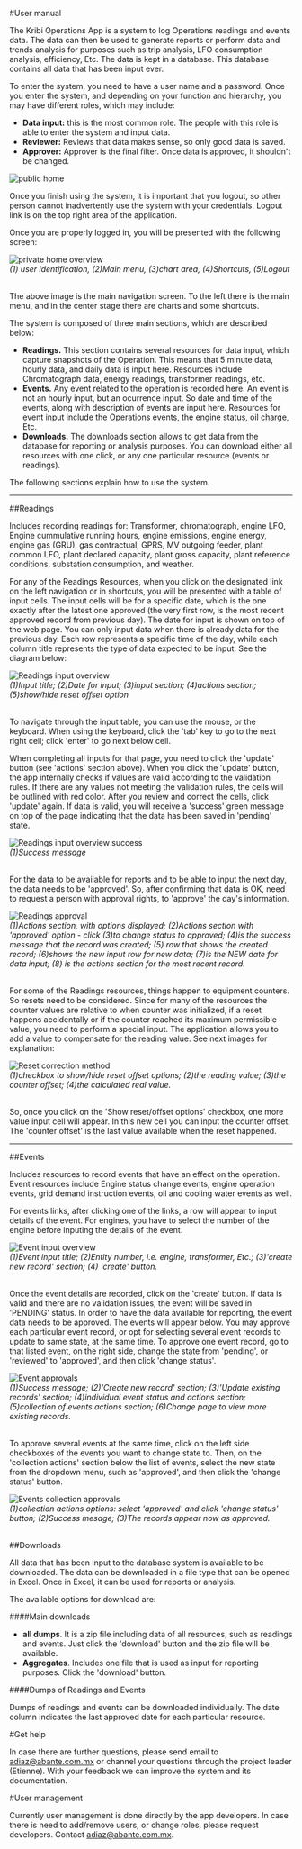 #User manual

The Kribi Operations App is a system to log Operations readings and events data. The data can then be used to generate reports or perform data and trends analysis for purposes such as trip analysis, LFO consumption analysis, efficiency, Etc. The data is kept in a database. This database contains all data that has been input ever.

To enter the system, you need to have a user name and a password. Once you enter the system, and depending on your function and hierarchy, you may have different roles, which may include:

- **Data input:** this is the most common role. The people with this role is able to enter the system and input data.
- **Reviewer:** Reviews that data makes sense, so only good data is saved.
- **Approver:** Approver is the final filter. Once data is approved, it shouldn't be changed.
 
![public home](/readme/user_manual_intro_01public_home.png "Public home")

Once you finish using the system, it is important that you logout, so other person cannot inadvertently use the system with your credentials. Logout link is on the top right area of the application.

Once you are properly logged in, you will be presented with the following screen:

![private home overview](/readme/user_manual_intro_02private_home.png "private home screen")<br/>
*(1) user identification, (2)Main menu, (3)chart area, (4)Shortcuts, (5)Logout*<br/><br/>

The above image is the main navigation screen. To the left there is the main menu, and in the center stage there are charts and some shortcuts.

The system is composed of three main sections, which are described below:

- **Readings.** This section contains several resources for data input, which capture snapshots of the Operation. This means that 5 minute data, hourly data, and daily data is input here. Resources include Chromatograph data, energy readings, transformer readings, etc. 
- **Events.** Any event related to the operation is recorded here. An event is not an hourly input, but an ocurrence input. So date and time of the events, along with description of events are input here. Resources for event input include the Operations events, the engine status, oil charge, Etc.
- **Downloads.** The downloads section allows to get data from the database for reporting or analysis purposes. You can download either all resources with one click, or any one particular resource (events or readings).

The following sections explain how to use the system.

---


##Readings

Includes recording readings for: Transformer, chromatograph, engine LFO, Engine cummulative running hours, engine emissions, engine energy, engine gas (GRU), gas contractual, GPRS, MV outgoing feeder, plant common LFO, plant declared capacity, plant gross capacity, plant reference conditions, substation consumption, and weather.

For any of the Readings Resources, when you click on the designated link on the left navigation or in shortcuts, you will be presented with a table of input cells. The input cells will be for a specific date, which is the one exactly after the latest one approved (the very first row, is the most recent approved record from previous day). The date for input is shown on top of the web page. You can only input data when there is already data for the previous day. Each row represents a specific time of the day, while each column title represents the type of data expected to be input. See the diagram below:

![Readings input overview](/readme/user_manual_readings_01overview.png "Readings overview - example of data input")<br/>
*(1)Input title;  (2)Date for input;  (3)input section; (4)actions section; (5)show/hide reset offset option*<br/><br/>


To navigate through the input table, you can use the mouse, or the keyboard. When using the keyboard, click the 'tab' key to go to the next right cell; click 'enter' to go next below cell. 

When completing all inputs for that page, you need to click the 'update' button (see 'actions' section above). When you click the 'update' button, the app internally checks if values are valid according to the validation rules. If there are any values not meeting the validation rules, the cells will be outlined with red color. After you review and correct the cells, click 'update' again. If data is valid, you will receive a 'success' green message on top of the page indicating that the data has been saved in 'pending' state. 

![Readings input overview success](/readme/user_manual_readings_02success.png "Readings overview - success")<br/>
*(1)Success message*<br/><br/>


For the data to be available for reports and to be able to input the next day, the data needs to be 'approved'. So, after confirming that data is OK, need to request a person with approval rights, to 'approve' the day's information.

![Readings approval](/readme/user_manual_readings_03approve.png "Readings approved")<br/>
*(1)Actions section, with options displayed; (2)Actions section with 'approved' option - click (3)to change status to approved; (4)is the success message that the record was created; (5) row that shows the created record; (6)shows the new input row for new data; (7)is the NEW date for data input; (8) is the actions section for the most recent record.*<br/><br/>


For some of the Readings resources, things happen to equipment counters. So resets need to be considered. Since for many of the resources the counter values are relative to when counter was initialized, if a reset happens accidentally or if the counter reached its maximum permissible value, you need to perform a special input. The application allows you to add a value to compensate for the reading value. See next images for explanation:

![Reset correction method](/readme/user_manual_readings_04reset_counter_value.png "Reset correction method")<br/>
*(1)checkbox to show/hide reset offset options; (2)the reading value; (3)the counter offset; (4)the calculated real value.*<br/><br/>

So, once you click on the 'Show reset/offset options' checkbox, one more value input cell will appear. In this new cell you can input the counter offset. The 'counter offset' is the last value available when the reset happened.

----

##Events

Includes resources to record events that have an effect on the operation. Event resources include  Engine status change events, engine operation events, grid demand instruction events, oil and cooling water events as well.

For events links, after clicking one of the links,  a row will appear to input details of the event. For engines, you have to select the number of the engine before inputing the details of the event.

![Event input overview](/readme/user_manual_events_01overview.png "Event input overview")<br/>
*(1)Event input title; (2)Entity number, i.e. engine, transformer, Etc.; (3)'create new record' section;  (4) 'create' button.*<br/><br/>

Once the event details are recorded, click on the 'create' button. If data is valid and there are no validation issues, the event will be saved in 'PENDING' status. In order to have the data available for reporting, the event data needs to be approved. The events will appear below. You may approve each particular event record, or opt for selecting several event records to update to same state, at the same time. To approve one event record, go to that listed event, on the right side, change the state from 'pending', or 'reviewed' to 'approved', and then click 'change status'. 

![Event approvals](/readme/user_manual_events_02approval.png "Event record approval")<br/>
*(1)Success message; (2)'Create new record' section; (3)'Update existing records' section; (4)individual event status and actions section; (5)collection of events actions section; (6)Change page to view more existing records.*<br/><br/>

To approve several events at the same time, click on the left side checkboxes of the events you want to change state to. Then, on the 'collection actions' section below the list of events, select the new state from the dropdown menu, such as 'approved', and then click the 'change status' button.

![Events collection approvals](/readme/user_manual_events_03approval_collection.png "Event records collection approval")<br/>
*(1)collection actions options: select 'approved' and click 'change status' button;  (2)Success mesage; (3)The records appear now as approved.*  <br/><br/>


##Downloads

All data that has been input to the database system is available to be downloaded. The data can be downloaded in a file type that can be opened in Excel. Once in Excel, it can be used for reports or analysis.

The available options for download are:

####Main downloads

- **all dumps**. It is a zip file including data of all resources, such as readings and events. Just click the 'download' button and the zip file will be available.
- **Aggregates**. Includes one file that is used as input for reporting purposes. Click the 'download' button.

####Dumps of Readings and Events

Dumps of readings and events can be downloaded individually. The date column indicates the last approved date for each particular resource.


#Get help

In case there are further questions, please send email to <adiaz@abante.com.mx> or channel your questions through the project leader (Etienne). With your feedback we can improve the system and its documentation.

#User management

Currently user management is done directly by the app developers. In case there is need to add/remove users, or change roles, please request developers. Contact <adiaz@abante.com.mx>.

<br/><br/><br/><br/><br/><br/>